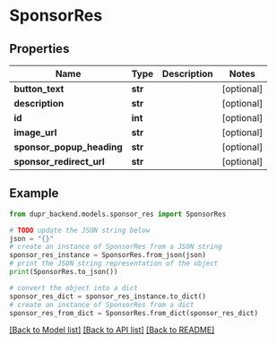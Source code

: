 # SponsorRes


## Properties

Name | Type | Description | Notes
------------ | ------------- | ------------- | -------------
**button_text** | **str** |  | [optional] 
**description** | **str** |  | [optional] 
**id** | **int** |  | [optional] 
**image_url** | **str** |  | [optional] 
**sponsor_popup_heading** | **str** |  | [optional] 
**sponsor_redirect_url** | **str** |  | [optional] 

## Example

```python
from dupr_backend.models.sponsor_res import SponsorRes

# TODO update the JSON string below
json = "{}"
# create an instance of SponsorRes from a JSON string
sponsor_res_instance = SponsorRes.from_json(json)
# print the JSON string representation of the object
print(SponsorRes.to_json())

# convert the object into a dict
sponsor_res_dict = sponsor_res_instance.to_dict()
# create an instance of SponsorRes from a dict
sponsor_res_from_dict = SponsorRes.from_dict(sponsor_res_dict)
```
[[Back to Model list]](../README.md#documentation-for-models) [[Back to API list]](../README.md#documentation-for-api-endpoints) [[Back to README]](../README.md)


